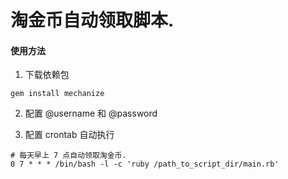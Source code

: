 # 淘金币自动领取脚本.

#### 使用方法

1. 下载依赖包

  ```
gem install mechanize
  ```

2. 配置 @username 和 @password

3. 配置 crontab 自动执行

  ```
# 每天早上 7 点自动领取淘金币.
0 7 * * * /bin/bash -l -c 'ruby /path_to_script_dir/main.rb' 
  ```
